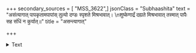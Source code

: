 +++
secondary_sources = [ "MSS_3622",]
jsonClass = "Subhaashita"
text = "असंत्यागात् पापकृतामपापांस् तुल्यो दण्डः स्पृशते मिश्रभावात्।  \nशुष्केणार्द्रं दह्यते मिश्रभावात् तस्मात् पापैः सह संधिं न कुर्यात्॥"
title = "असन्त्यागात्"

+++

<details><summary>Text</summary>

असंत्यागात् पापकृतामपापांस् तुल्यो दण्डः स्पृशते मिश्रभावात्।  
शुष्केणार्द्रं दह्यते मिश्रभावात् तस्मात् पापैः सह संधिं न कुर्यात्॥
</details>
